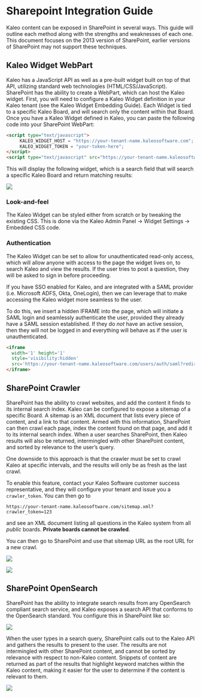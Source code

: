 # Sharepoint Integration GuideKaleo content can be exposed in SharePoint in several ways. This guide will outline each method along with the strengths and weaknesses of each one.  This document focuses on the 2013 version of SharePoint, earlier versions of SharePoint may not support these techniques.## Kaleo Widget WebPartKaleo has a JavaScript API as well as a pre-built widget built on top of that API, utilizing standard web technologies (HTML/CSS/JavaScript).SharePoint has the ability to create a WebPart, which can host the Kaleo widget. First, you will need to configure a Kaleo Widget definition in your Kaleo tenant (see the Kaleo Widget Embedding Guide). Each Widget is tied to a specific Kaleo Board, and will search only the content within that Board. Once you have a Kaleo Widget defined in Kaleo, you can paste the following code into your SharePoint WebPart:```html<script type="text/javascript">
     KALEO_WIDGET_HOST = "https://your-tenant-name.kaleosoftware.com";
     KALEO_WIDGET_TOKEN = "your-token-here"; 
</script>
<script type="text/javascript" src="https://your-tenant-name.kaleosoftware.com/assets/widgets/injector-v2.js"></script>
```This will display the following widget, which is a search field that will search a specific Kaleo Board and return matching results:
![](http://kaleo-web.s3.amazonaws.com/documentation_images/typeahead-widget.jpg)### Look-and-feel

The Kaleo Widget can be styled either from scratch or by tweaking the existing CSS. This is done via the Kaleo Admin Panel -> Widget Settings -> Embedded CSS code.### Authentication

The Kaleo Widget can be set to allow for unauthenticated read-only access, which will allow anyone with access to the page the widget lives on, to search Kaleo and view the results. If the user tries to post a question, they will be asked to sign in before proceeding.

If you have SSO enabled for Kaleo, and are integrated with a SAML provider (i.e. Microsoft ADFS, Okta, OneLogin), then we can leverage that to make accessing the Kaleo widget more seamless to the user.

To do this, we insert a hidden IFRAME into the page, which will initiate a SAML login and seamlessly authenticate the user, provided they already have a SAML session established. If they do *not* have an active session, then they will not be logged in and everything will behave as if the user is unauthenticated.

```html
<iframe 
  width='1' height='1' 
  style='visibility:hidden'  
  src='https://your-tenant-name.kaleosoftware.com/users/auth/saml?redirect_to=/widgets/saml_status'>
</iframe>
```## SharePoint CrawlerSharePoint has the ability to crawl websites, and add the content it finds to its internal search index.  Kaleo can be configured to expose a sitemap of a specific Board. A sitemap is an XML document that lists every piece of content, and a link to that content. Armed with this information, SharePoint can then crawl each page, index the content found on that page, and add it to its internal search index. When a user searches SharePoint, then Kaleo results will also be returned, intermingled with other SharePoint content, and sorted by relevance to the user’s query.
One downside to this approach is that the crawler must be set to crawl Kaleo at specific intervals, and the results will only be as fresh as the last crawl.To enable this feature, contact your Kaleo Software customer success representative, and they will configure your tenant and issue you a `crawler_token`.  You can then go to 

`https://your-tenant-name.kaleosoftware.com/sitemap.xml?crawler_token=123` 

and see an XML document listing all questions in the Kaleo system from all *public* boards. **Private boards cannot be crawled**. 

You can then go to SharePoint and use that sitemap URL as the root URL for a new crawl. 

![](http://kaleo-web.s3.amazonaws.com/documentation_images/sharepoint-central-admin.png)

![](http://kaleo-web.s3.amazonaws.com/documentation_images/sharepoint-crawler-edit-content-source.jpg)
## SharePoint OpenSearchSharePoint has the ability to integrate search results from any OpenSearch compliant search service, and Kaleo exposes a search API that conforms to the OpenSearch standard. You configure this in SharePoint like so:

![](http://kaleo-web.s3.amazonaws.com/documentation_images/sharepoint-opensearch-setup.png)When the user types in a search query, SharePoint calls out to the Kaleo API and gathers the results to present to the user. The results are not intermingled with other SharePoint content, and cannot be sorted by relevance with respect to non-Kaleo content. Snippets of content are returned as part of the results that highlight keyword matches within the Kaleo content, making it easier for the user to determine if the content is relevant to them.

![](http://kaleo-web.s3.amazonaws.com/documentation_images/sharepoint-opensearch-results.png)